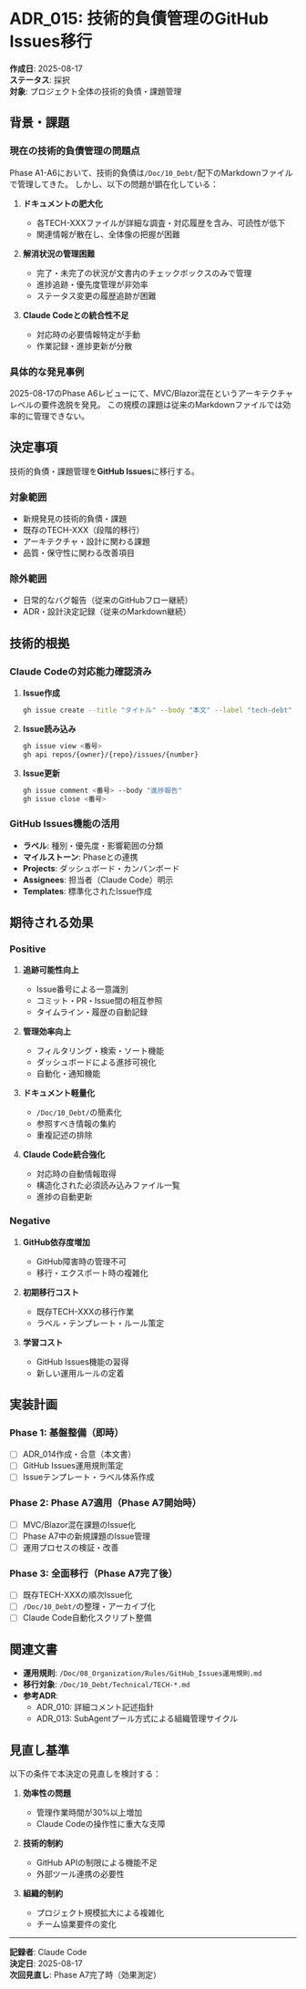 # ADR_015: 技術的負債管理のGitHub Issues移行

**作成日**: 2025-08-17  
**ステータス**: 採択  
**対象**: プロジェクト全体の技術的負債・課題管理  

## 背景・課題

### 現在の技術的負債管理の問題点

Phase A1-A6において、技術的負債は`/Doc/10_Debt/`配下のMarkdownファイルで管理してきた。
しかし、以下の問題が顕在化している：

1. **ドキュメントの肥大化**
   - 各TECH-XXXファイルが詳細な調査・対応履歴を含み、可読性が低下
   - 関連情報が散在し、全体像の把握が困難

2. **解消状況の管理困難**
   - 完了・未完了の状況が文書内のチェックボックスのみで管理
   - 進捗追跡・優先度管理が非効率
   - ステータス変更の履歴追跡が困難

3. **Claude Codeとの統合性不足**
   - 対応時の必要情報特定が手動
   - 作業記録・進捗更新が分散

### 具体的な発見事例

2025-08-17のPhase A6レビューにて、MVC/Blazor混在というアーキテクチャレベルの要件逸脱を発見。
この規模の課題は従来のMarkdownファイルでは効率的に管理できない。

## 決定事項

技術的負債・課題管理を**GitHub Issues**に移行する。

### 対象範囲
- 新規発見の技術的負債・課題
- 既存のTECH-XXX（段階的移行）
- アーキテクチャ・設計に関わる課題
- 品質・保守性に関わる改善項目

### 除外範囲
- 日常的なバグ報告（従来のGitHubフロー継続）
- ADR・設計決定記録（従来のMarkdown継続）

## 技術的根拠

### Claude Codeの対応能力確認済み

1. **Issue作成**
   ```bash
   gh issue create --title "タイトル" --body "本文" --label "tech-debt"
   ```

2. **Issue読み込み**
   ```bash
   gh issue view <番号>
   gh api repos/{owner}/{repo}/issues/{number}
   ```

3. **Issue更新**
   ```bash
   gh issue comment <番号> --body "進捗報告"
   gh issue close <番号>
   ```

### GitHub Issues機能の活用

- **ラベル**: 種別・優先度・影響範囲の分類
- **マイルストーン**: Phaseとの連携
- **Projects**: ダッシュボード・カンバンボード
- **Assignees**: 担当者（Claude Code）明示
- **Templates**: 標準化されたIssue作成

## 期待される効果

### Positive

1. **追跡可能性向上**
   - Issue番号による一意識別
   - コミット・PR・Issue間の相互参照
   - タイムライン・履歴の自動記録

2. **管理効率向上**
   - フィルタリング・検索・ソート機能
   - ダッシュボードによる進捗可視化
   - 自動化・通知機能

3. **ドキュメント軽量化**
   - `/Doc/10_Debt/`の簡素化
   - 参照すべき情報の集約
   - 重複記述の排除

4. **Claude Code統合強化**
   - 対応時の自動情報取得
   - 構造化された必須読み込みファイル一覧
   - 進捗の自動更新

### Negative

1. **GitHub依存度増加**
   - GitHub障害時の管理不可
   - 移行・エクスポート時の複雑化

2. **初期移行コスト**
   - 既存TECH-XXXの移行作業
   - ラベル・テンプレート・ルール策定

3. **学習コスト**
   - GitHub Issues機能の習得
   - 新しい運用ルールの定着

## 実装計画

### Phase 1: 基盤整備（即時）
- [ ] ADR_014作成・合意（本文書）
- [ ] GitHub Issues運用規則策定
- [ ] Issueテンプレート・ラベル体系作成

### Phase 2: Phase A7適用（Phase A7開始時）
- [ ] MVC/Blazor混在課題のIssue化
- [ ] Phase A7中の新規課題のIssue管理
- [ ] 運用プロセスの検証・改善

### Phase 3: 全面移行（Phase A7完了後）
- [ ] 既存TECH-XXXの順次Issue化
- [ ] `/Doc/10_Debt/`の整理・アーカイブ化
- [ ] Claude Code自動化スクリプト整備

## 関連文書

- **運用規則**: `/Doc/08_Organization/Rules/GitHub_Issues運用規則.md`
- **移行対象**: `/Doc/10_Debt/Technical/TECH-*.md`
- **参考ADR**: 
  - ADR_010: 詳細コメント記述指針
  - ADR_013: SubAgentプール方式による組織管理サイクル

## 見直し基準

以下の条件で本決定の見直しを検討する：

1. **効率性の問題**
   - 管理作業時間が30%以上増加
   - Claude Codeの操作性に重大な支障

2. **技術的制約**
   - GitHub APIの制限による機能不足
   - 外部ツール連携の必要性

3. **組織的制約**
   - プロジェクト規模拡大による複雑化
   - チーム協業要件の変化

---

**記録者**: Claude Code  
**決定日**: 2025-08-17  
**次回見直し**: Phase A7完了時（効果測定）